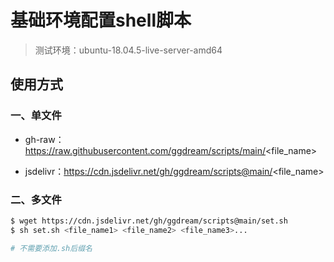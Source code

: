 # 基础环境配置shell脚本
> 测试环境：ubuntu-18.04.5-live-server-amd64



## 使用方式

### 一、单文件

- gh-raw：https://raw.githubusercontent.com/ggdream/scripts/main/<file_name>

- jsdelivr：https://cdn.jsdelivr.net/gh/ggdream/scripts@main/<file_name>



### 二、多文件

~~~sh
$ wget https://cdn.jsdelivr.net/gh/ggdream/scripts@main/set.sh
$ sh set.sh <file_name1> <file_name2> <file_name3>...

# 不需要添加.sh后缀名
~~~



